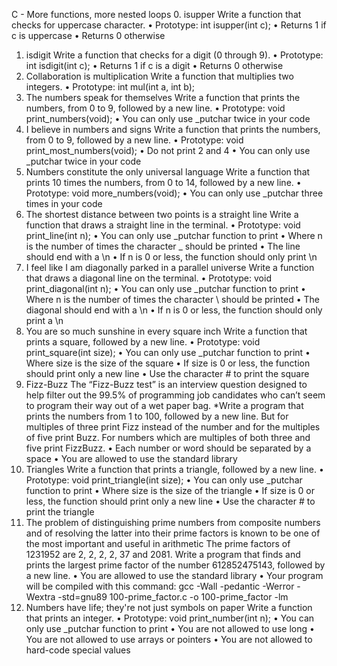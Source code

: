 C - More functions, more nested loops
0. isupper
Write a function that checks for uppercase character.
•	Prototype: int isupper(int c);
•	Returns 1 if c is uppercase
•	Returns 0 otherwise
1. isdigit
Write a function that checks for a digit (0 through 9).
•	Prototype: int isdigit(int c);
•	Returns 1 if c is a digit
•	Returns 0 otherwise
2. Collaboration is multiplication
Write a function that multiplies two integers.
•	Prototype: int mul(int a, int b);
3. The numbers speak for themselves
Write a function that prints the numbers, from 0 to 9, followed by a new line.
•	Prototype: void print_numbers(void);
•	You can only use _putchar twice in your code
4. I believe in numbers and signs
Write a function that prints the numbers, from 0 to 9, followed by a new line.
•	Prototype: void print_most_numbers(void);
•	Do not print 2 and 4
•	You can only use _putchar twice in your code
5. Numbers constitute the only universal language
Write a function that prints 10 times the numbers, from 0 to 14, followed by a new line.
•	Prototype: void more_numbers(void);
•	You can only use _putchar three times in your code
6. The shortest distance between two points is a straight line
Write a function that draws a straight line in the terminal.
•	Prototype: void print_line(int n);
•	You can only use _putchar function to print
•	Where n is the number of times the character _ should be printed
•	The line should end with a \n
•	If n is 0 or less, the function should only print \n
7. I feel like I am diagonally parked in a parallel universe
Write a function that draws a diagonal line on the terminal.
•	Prototype: void print_diagonal(int n);
•	You can only use _putchar function to print
•	Where n is the number of times the character \ should be printed
•	The diagonal should end with a \n
•	If n is 0 or less, the function should only print a \n
8. You are so much sunshine in every square inch
Write a function that prints a square, followed by a new line.
•	Prototype: void print_square(int size);
•	You can only use _putchar function to print
•	Where size is the size of the square
•	If size is 0 or less, the function should print only a new line
•	Use the character # to print the square
9. Fizz-Buzz
The “Fizz-Buzz test” is an interview question designed to help filter out the 99.5% of programming job candidates who can’t seem to program their way out of a wet paper bag.
*Write a program that prints the numbers from 1 to 100, followed by a new line. But for multiples of three print Fizz instead of the number and for the multiples of five print Buzz. For numbers which are multiples of both three and five print FizzBuzz.
•	Each number or word should be separated by a space
•	You are allowed to use the standard library
10. Triangles
Write a function that prints a triangle, followed by a new line.
•	Prototype: void print_triangle(int size);
•	You can only use _putchar function to print
•	Where size is the size of the triangle
•	If size is 0 or less, the function should print only a new line
•	Use the character # to print the triangle
11. The problem of distinguishing prime numbers from composite numbers and of resolving the latter into their prime factors is known to be one of the most important and useful in arithmetic
The prime factors of 1231952 are 2, 2, 2, 2, 37 and 2081.
Write a program that finds and prints the largest prime factor of the number 612852475143, followed by a new line.
•	You are allowed to use the standard library
•	Your program will be compiled with this command: gcc -Wall -pedantic -Werror -Wextra -std=gnu89 100-prime_factor.c -o 100-prime_factor -lm
12. Numbers have life; they're not just symbols on paper
Write a function that prints an integer.
•	Prototype: void print_number(int n);
•	You can only use _putchar function to print
•	You are not allowed to use long
•	You are not allowed to use arrays or pointers
•	You are not allowed to hard-code special values

